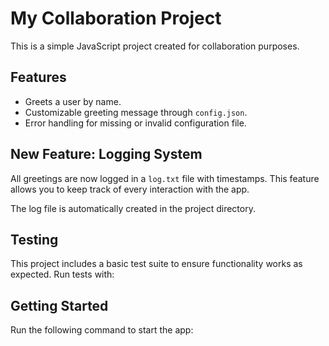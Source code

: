 # My Collaboration Project

This is a simple JavaScript project created for collaboration purposes.

## Features

- Greets a user by name.
- Customizable greeting message through `config.json`.
- Error handling for missing or invalid configuration file.

## New Feature: Logging System

All greetings are now logged in a `log.txt` file with timestamps. This feature allows you to keep track of every interaction with the app.

The log file is automatically created in the project directory.
 
## Testing

This project includes a basic test suite to ensure functionality works as expected. Run tests with:

## Getting Started

Run the following command to start the app:
